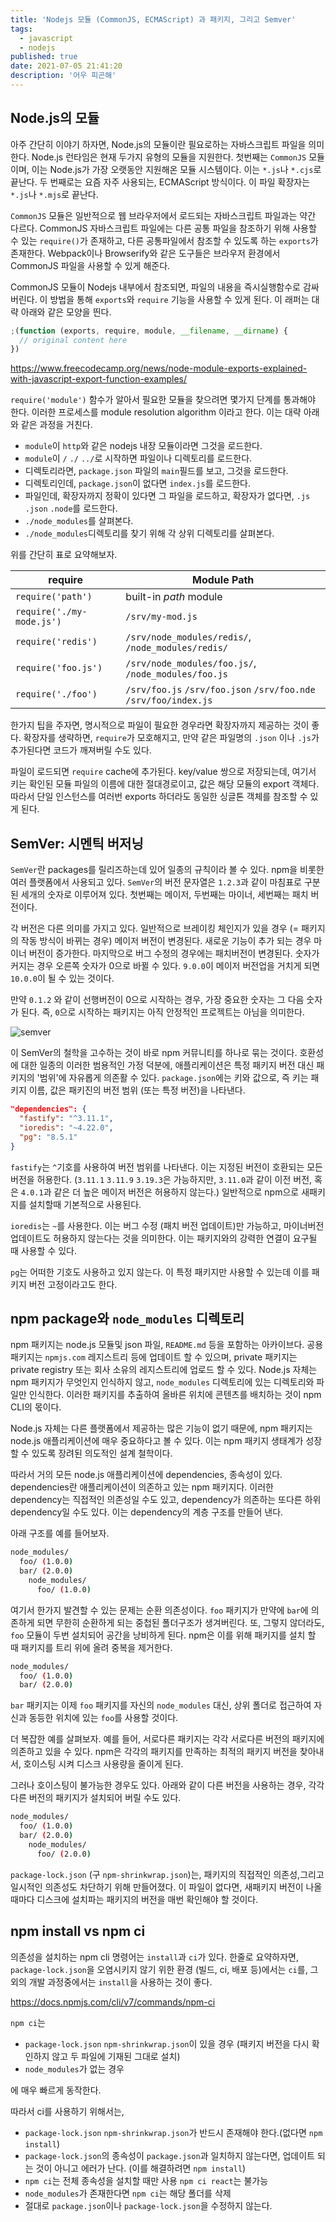```yaml
---
title: 'Nodejs 모듈 (CommonJS, ECMAScript) 과 패키지, 그리고 Semver'
tags:
  - javascript
  - nodejs
published: true
date: 2021-07-05 21:41:20
description: '어우 피곤해'
---
```


## Node.js의 모듈

아주 간단히 이야기 하자면, Node.js의 모듈이란 필요로하는 자바스크립트 파일을 의미한다. Node.js 런타임은 현재 두가지 유형의 모듈을 지원한다. 첫번째는 `CommonJS` 모듈이며, 이는 Node.js가 가장 오랫동안 지원해온 모듈 시스템이다. 이는 `*.js`나 `*.cjs`로 끝난다. 두 번째로는 요즘 자주 사용되는, ECMAScript 방식이다. 이 파일 확장자는 `*.js`나 `*.mjs`로 끝난다.

`CommonJS` 모듈은 일반적으로 웹 브라우저에서 로드되는 자바스크립트 파일과는 약간 다르다. CommonJS 자바스크립트 파일에는 다른 공통 파일을 참조하기 위해 사용할 수 있는 `require()`가 존재하고, 다른 공통파일에서 참조할 수 있도록 하는 `exports`가 존재한다. Webpack이나 Browserify와 같은 도구들은 브라우저 환경에서 CommonJS 파일을 사용할 수 있게 해준다.

CommonJS 모듈이 Nodejs 내부에서 참조되면, 파일의 내용을 즉시실행함수로 감싸 버린다. 이 방법을 통해 `exports`와 `require` 기능을 사용할 수 있게 된다. 이 래퍼는 대략 아래와 같은 모양을 띈다.

```javascript
;(function (exports, require, module, __filename, __dirname) {
  // original content here
})
```

https://www.freecodecamp.org/news/node-module-exports-explained-with-javascript-export-function-examples/

`require('module')` 함수가 알아서 필요한 모듈을 찾으려면 몇가지 단계를 통과해야 한다. 이러한 프로세스를 module resolution algorithm 이라고 한다. 이는 대략 아래와 같은 과정을 거친다.

- `module`이 `http`와 같은 nodejs 내장 모듈이라면 그것을 로드한다.
- `module`이 `/` `./` `../`로 시작하면 파일이나 디렉토리를 로드한다.
- 디렉토리라면, `package.json` 파일의 `main`필드를 보고, 그것을 로드한다.
- 디렉토리인데, `package.json`이 없다면 `index.js`를 로드한다.
- 파일인데, 확장자까지 정확이 있다면 그 파일을 로드하고, 확장자가 없다면, `.js` `.json` `.node`를 로드한다.
- `./node_modules`를 살펴본다.
- `./node_modules`디렉토리를 찾기 위해 각 상위 디렉토리를 살펴본다.

위를 간단히 표로 요약해보자.

| require                   | Module Path                                                      |
| ------------------------- | ---------------------------------------------------------------- |
| `require('path')`         | built-in _path_ module                                           |
| `require('./my-mode.js')` | `/srv/my-mod.js`                                                 |
| `require('redis')`        | `/srv/node_modules/redis/`, `/node_modules/redis/`               |
| `require('foo.js')`       | `/srv/node_modules/foo.js/`, `/node_modules/foo.js`              |
| `require('./foo')`        | `/srv/foo.js` `/srv/foo.json` `/srv/foo.nde` `/srv/foo/index.js` |

한가지 팁을 주자면, 명시적으로 파일이 필요한 경우라면 확장자까지 제공하는 것이 좋다. 확장자를 생략하면, `require`가 모호해지고, 만약 같은 파일명의 `.json` 이나 `.js`가 추가된다면 코드가 깨져버릴 수도 있다.

파일이 로드되면 `require` cache에 추가된다. key/value 쌍으로 저장되는데, 여기서 키는 확인된 모듈 파일의 이름에 대한 절대경로이고, 값은 해당 모듈의 export 객체다. 따라서 단일 인스턴스를 여러번 exports 하더라도 동일한 싱글톤 객체를 참조할 수 있게 된다.

## SemVer: 시멘틱 버저닝

`SemVer`란 packages를 릴리즈하는데 있어 일종의 규칙이라 볼 수 있다. npm을 비롯한 여러 플랫폼에서 사용되고 있다. `SemVer`의 버전 문자열은 `1.2.3`과 같이 마침표로 구분된 세개의 숫자로 이루어져 있다. 첫번째는 메이저, 두번째는 마이너, 세번째는 패치 버전이다.

각 버전은 다른 의미를 가지고 있다. 일반적으로 브레이킹 체인지가 있을 경우 (= 패키지의 작동 방식이 바뀌는 경우) 메이저 버전이 변경된다. 새로운 기능이 추가 되는 경우 마이너 버전이 증가한다. 마지막으로 버그 수정의 경우에는 패치버전이 변경된다. 숫자가 커지는 경우 오른쪽 숫자가 0으로 바뀔 수 있다. `9.0.0`이 메이저 버전업을 거치게 되면 `10.0.0`이 될 수 있는 것이다.

만약 `0.1.2` 와 같이 선행버전이 0으로 시작하는 경우, 가장 중요한 숫자는 그 다음 숫자가 된다. 즉, `0`으로 시작하는 패키지는 아직 안정적인 프로젝트는 아님을 의미한다.

![semver](https://thomashunter.name/media/2021/packages-modules/semver-ranges.png)

이 SemVer의 철학을 고수하는 것이 바로 npm 커뮤니티를 하나로 묶는 것이다. 호환성에 대한 일종의 이러한 범용적인 가정 덕분에, 애플리케이션은 특정 패키지 버전 대신 패키지의 '범위'에 자유롭게 의존활 수 있다. `package.json`에는 키와 값으로, 즉 키는 패키지 이름, 값은 패키진의 버전 범위 (또는 특정 버전)을 나타낸다.

```json
"dependencies": {
  "fastify": "^3.11.1",
  "ioredis": "~4.22.0",
  "pg": "8.5.1"
}
```

`fastify`는 `^`기호를 사용하여 버전 범위를 나타낸다. 이는 지정된 버전이 호환되는 모든 버전을 허용한다. (`3.11.1` `3.11.9` `3.19.3`은 가능하지만, `3.11.0`과 같이 이전 버전, 혹은 `4.0.1`과 같은 더 높은 메이저 버전은 허용하지 않는다.) 일반적으로 npm으로 새패키지를 설치할때 기본적으로 사용된다.

`ioredis`는 `~`를 사용한다. 이는 버그 수정 (패치 버전 업데이트)만 가능하고, 마이너버전 업데이트도 허용하지 않는다는 것을 의미한다. 이는 패키지와의 강력한 연결이 요구될 때 사용할 수 있다.

`pg`는 어떠한 기호도 사용하고 있지 않는다. 이 특정 패키지만 사용할 수 있는데 이를 패키지 버전 고정이라고도 한다.

## npm package와 `node_modules` 디렉토리

npm 패키지는 node.js 모듈및 json 파일, `README.md` 등을 포함하는 아카이브다. 공용 패키지는 `npmjs.com` 레지스트리 등에 업데이트 할 수 있으며, private 패키지는 private registry 또는 회사 소유의 레지스트리에 업로드 할 수 있다. Node.js 자체는 npm 패키지가 무엇인지 인식하지 않고, `node_modules` 디렉토리에 있는 디렉토리와 파일만 인식한다. 이러한 패키지를 추출하여 올바른 위치에 콘텐츠를 배치하는 것이 npm CLI의 몫이다.

Node.js 자체는 다른 플랫폼에서 제공하는 많은 기능이 없기 때문에, npm 패키지는 node.js 애플리케이션에 매우 중요하다고 볼 수 있다. 이는 npm 패키지 생태계가 성장할 수 있도록 장려된 의도적인 설계 철학이다.

따라서 거의 모든 node.js 애플리케이션에 dependencies, 종속성이 있다. dependencies란 애플리케이션이 의존하고 있는 npm 패키지다. 이러한 dependency는 직접적인 의존성일 수도 있고, dependency가 의존하는 또다른 하위 dependency일 수도 있다. 이는 dependency의 계층 구조를 만들어 낸다.

아래 구조를 예를 들어보자.

```bash
node_modules/
  foo/ (1.0.0)
  bar/ (2.0.0)
    node_modules/
      foo/ (1.0.0)
```

여기서 한가지 발견할 수 있는 문제는 순환 의존성이다. `foo` 패키지가 만약에 `bar`에 의존하게 되면 무한히 순환하게 되는 중첩된 폴더구조가 생겨버린다. 또, 그렇지 않더라도, `foo` 모듈이 두번 설치되어 공간을 낭비하게 된다. npm은 이를 위해 패키지를 설치 할 때 패키지를 트리 위에 올려 중복을 제거한다.

```bash
node_modules/
  foo/ (1.0.0)
  bar/ (2.0.0)
```

`bar` 패키지는 이제 `foo` 패키지를 자신의 `node_modules` 대신, 상위 폴더로 접근하여 자신과 동등한 위치에 있는 `foo`를 사용할 것이다.

더 복잡한 예를 살펴보자. 예를 들어, 서로다른 패키지는 각각 서로다른 버전의 패키지에 의존하고 있을 수 있다. npm은 각각의 패키지를 만족하는 최적의 패키지 버전을 찾아내서, 호이스팅 시켜 디스크 사용량을 줄이게 된다.

그러나 호이스팅이 불가능한 경우도 있다. 아래와 같이 다른 버전을 사용하는 경우, 각각 다른 버전의 패키지가 설치되어 버릴 수도 있다.

```bash
node_modules/
  foo/ (1.0.0)
  bar/ (2.0.0)
    node_modules/
      foo/ (2.0.0)
```

`package-lock.json` (구 `npm-shrinkwrap.json`)는, 패키지의 직접적인 의존성,그리고 일시적인 의존성도 차단하기 위해 만들어졌다. 이 파일이 없다면, 새패키지 버전이 나올때마다 디스크에 설치파는 패키지의 버전을 매번 확인해야 할 것이다.

## npm install vs npm ci

의존성을 설치하는 npm cli 명령어는 `install`과 `ci`가 있다. 한줄로 요약하자면, `package-lock.json`을 오염시키지 않기 위한 환경 (빌드, ci, 배포 등)에서는 `ci`를, 그외의 개발 과정중에서는 `install`을 사용하는 것이 좋다.

https://docs.npmjs.com/cli/v7/commands/npm-ci

`npm ci`는

- `package-lock.json` `npm-shrinkwrap.json`이 있을 경우 (패키지 버전을 다시 확인하지 않고 두 파일에 기재된 그대로 설치)
- `node_modules`가 없는 경우

에 매우 빠르게 동작한다.

따라서 ci를 사용하기 위해서는,

- `package-lock.json` `npm-shrinkwrap.json`가 반드시 존재해야 한다.(없다면 `npm install`)
- `package-lock.json`의 종속성이 `package.json`과 일치하지 않는다면, 업데이트 되는 것이 아니고 에러가 난다. (이를 해결하려면 `npm install`)
- `npm ci`는 전체 종속성을 설치할 때만 사용 `npm ci react`는 불가능
- `node_modules`가 존재한다면 `npm ci`는 해당 폴더를 삭제
- 절대로 `package.json`이나 `package-lock.json`을 수정하지 않는다.
